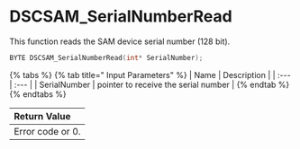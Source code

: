 # DSCSAM\_SerialNumberRead

This function reads the SAM device serial number \(128 bit\).

```c
BYTE DSCSAM_SerialNumberRead(int* SerialNumber);
```

{% tabs %}
{% tab title=" Input Parameters" %}
| Name | Description |
| :--- | :--- |
| SerialNumber | pointer to receive the serial number |
{% endtab %}
{% endtabs %}

| Return Value |
| :--- |
| Error code or 0. |

